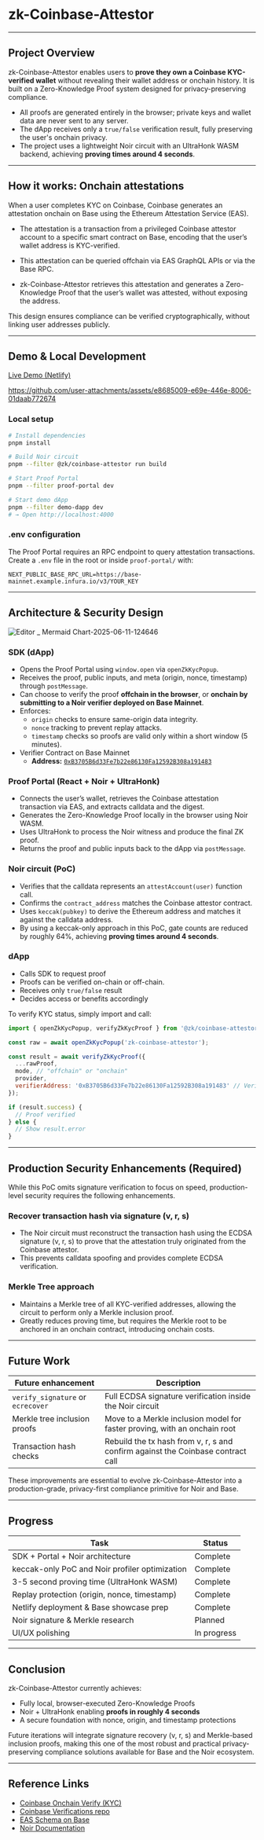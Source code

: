 # zk-Coinbase-Attestor

---

## Project Overview

zk-Coinbase-Attestor enables users to **prove they own a Coinbase KYC-verified wallet** without revealing their wallet address or onchain history.
It is built on a Zero-Knowledge Proof system designed for privacy-preserving compliance.

* All proofs are generated entirely in the browser; private keys and wallet data are never sent to any server.
* The dApp receives only a `true/false` verification result, fully preserving the user's onchain privacy.
* The project uses a lightweight Noir circuit with an UltraHonk WASM backend, achieving **proving times around 4 seconds**.

---

## How it works: Onchain attestations

When a user completes KYC on Coinbase, Coinbase generates an attestation onchain on Base using the Ethereum Attestation Service (EAS).

* The attestation is a transaction from a privileged Coinbase attestor account to a specific smart contract on Base, encoding that the user’s wallet address is KYC-verified.

* This attestation can be queried offchain via EAS GraphQL APIs or via the Base RPC.

* zk-Coinbase-Attestor retrieves this attestation and generates a Zero-Knowledge Proof that the user’s wallet was attested, without exposing the address.

This design ensures compliance can be verified cryptographically, without linking user addresses publicly.

---

## Demo & Local Development

[Live Demo (Netlify)](https://demo-dapp.netlify.app/)

https://github.com/user-attachments/assets/e8685009-e69e-446e-8006-01daab772674

### Local setup

```bash
# Install dependencies
pnpm install

# Build Noir circuit
pnpm --filter @zk/coinbase-attestor run build

# Start Proof Portal
pnpm --filter proof-portal dev

# Start demo dApp
pnpm --filter demo-dapp dev
# → Open http://localhost:4000
```

### .env configuration

The Proof Portal requires an RPC endpoint to query attestation transactions.
Create a `.env` file in the root or inside `proof-portal/` with:

```
NEXT_PUBLIC_BASE_RPC_URL=https://base-mainnet.example.infura.io/v3/YOUR_KEY
```

---

## Architecture & Security Design

![Editor _ Mermaid Chart-2025-06-11-124646](https://github.com/user-attachments/assets/a2668cf6-99be-4967-8cd7-5e7acd862aa9)

### SDK (dApp)

* Opens the Proof Portal using `window.open` via `openZkKycPopup`.
* Receives the proof, public inputs, and meta (origin, nonce, timestamp) through `postMessage`.
* Can choose to verify the proof **offchain in the browser**, or **onchain by submitting to a Noir verifier deployed on Base Mainnet**.
* Enforces:
  * `origin` checks to ensure same-origin data integrity.
  * `nonce` tracking to prevent replay attacks.
  * `timestamp` checks so proofs are valid only within a short window (5 minutes).
* Verifier Contract on Base Mainnet
  * **Address:** [`0xB3705B6d33Fe7b22e86130Fa12592B308a191483`](https://basescan.org/address/0xB3705B6d33Fe7b22e86130Fa12592B308a191483#code)

### Proof Portal (React + Noir + UltraHonk)

* Connects the user’s wallet, retrieves the Coinbase attestation transaction via EAS, and extracts calldata and the digest.
* Generates the Zero-Knowledge Proof locally in the browser using Noir WASM.
* Uses UltraHonk to process the Noir witness and produce the final ZK proof.
* Returns the proof and public inputs back to the dApp via `postMessage`.

### Noir circuit (PoC)

* Verifies that the calldata represents an `attestAccount(user)` function call.
* Confirms the `contract_address` matches the Coinbase attestor contract.
* Uses `keccak(pubkey)` to derive the Ethereum address and matches it against the calldata address.
* By using a keccak-only approach in this PoC, gate counts are reduced by roughly 64%, achieving **proving times around 4 seconds**.

### dApp

* Calls SDK to request proof
* Proofs can be verified on-chain or off-chain.
* Receives only `true/false` result
* Decides access or benefits accordingly

To verify KYC status, simply import and call:

```js
import { openZkKycPopup, verifyZkKycProof } from '@zk/coinbase-attestor';

const raw = await openZkKycPopup('zk-coinbase-attestor');

const result = await verifyZkKycProof({
  ...rawProof,
  mode, // "offchain" or "onchain"
  provider,
  verifierAddress: '0xB3705B6d33Fe7b22e86130Fa12592B308a191483' // Verifier contract deployed on Base mainnet
});

if (result.success) {
  // Proof verified
} else {
  // Show result.error
}
```
---

## Production Security Enhancements (Required)

While this PoC omits signature verification to focus on speed, production-level security requires the following enhancements.

### Recover transaction hash via signature (v, r, s)

* The Noir circuit must reconstruct the transaction hash using the ECDSA signature (v, r, s) to prove that the attestation truly originated from the Coinbase attestor.
* This prevents calldata spoofing and provides complete ECDSA verification.

### Merkle Tree approach

* Maintains a Merkle tree of all KYC-verified addresses, allowing the circuit to perform only a Merkle inclusion proof.
* Greatly reduces proving time, but requires the Merkle root to be anchored in an onchain contract, introducing onchain costs.

---

## Future Work

| Future enhancement                | Description                                                                     |
| --------------------------------- | ------------------------------------------------------------------------------- |
| `verify_signature` or `ecrecover` | Full ECDSA signature verification inside the Noir circuit                       |
| Merkle tree inclusion proofs      | Move to a Merkle inclusion model for faster proving, with an onchain root       |
| Transaction hash checks           | Rebuild the tx hash from v, r, s and confirm against the Coinbase contract call |

These improvements are essential to evolve zk-Coinbase-Attestor into a production-grade, privacy-first compliance primitive for Noir and Base.

---

## Progress

| Task                                           | Status      |
| ---------------------------------------------- | ----------- |
| SDK + Portal + Noir architecture               | Complete    |
| keccak-only PoC and Noir profiler optimization | Complete    |
| 3-5 second proving time (UltraHonk WASM)       | Complete    |
| Replay protection (origin, nonce, timestamp)   | Complete    |
| Netlify deployment & Base showcase prep        | Complete    |
| Noir signature & Merkle research               | Planned     |
| UI/UX polishing                                | In progress |

---

## Conclusion

zk-Coinbase-Attestor currently achieves:

* Fully local, browser-executed Zero-Knowledge Proofs
* Noir + UltraHonk enabling **proofs in roughly 4 seconds**
* A secure foundation with nonce, origin, and timestamp protections

Future iterations will integrate signature recovery (v, r, s) and Merkle-based inclusion proofs, making this one of the most robust and practical privacy-preserving compliance solutions available for Base and the Noir ecosystem.

---

## Reference Links

* [Coinbase Onchain Verify (KYC)](https://www.coinbase.com/onchain-verify)
* [Coinbase Verifications repo](https://github.com/coinbase/verifications)
* [EAS Schema on Base](https://base.easscan.org/schema/view/0xf8b05c79f090979bf4a80270aba232dff11a10d9ca55c4f88de95317970f0de9)
* [Noir Documentation](https://noir-lang.org/docs)
